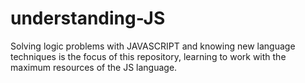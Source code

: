 # understanding-JS
Solving logic problems with JAVASCRIPT and knowing new language techniques is the focus of this repository, learning to work with the maximum resources of the JS language.
